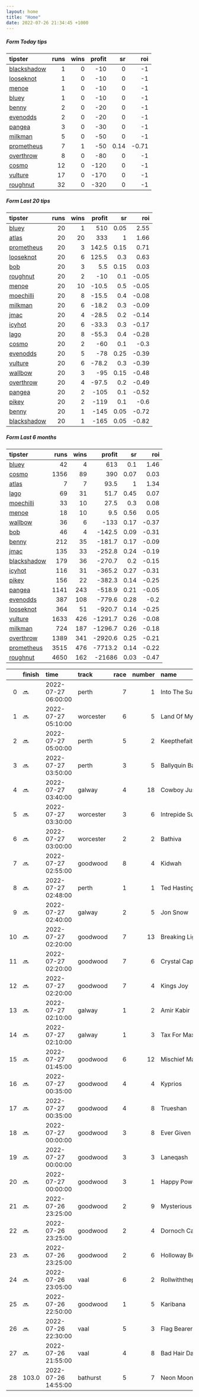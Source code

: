 ```yaml
---   
layout: home  
title: "Home"   
date: 2022-07-26 21:34:45 +1000  
---   
```



##### Form Today tips   

| tipster                                                         |   runs |   wins |   profit |   sr |   roi |
|:----------------------------------------------------------------|-------:|-------:|---------:|-----:|------:|
| [blackshadow](https://mrwayneo.github.io/tips/blackshadow.html) |      1 |      0 |      -10 | 0    | -1    |
| [looseknot](https://mrwayneo.github.io/tips/looseknot.html)     |      1 |      0 |      -10 | 0    | -1    |
| [menoe](https://mrwayneo.github.io/tips/menoe.html)             |      1 |      0 |      -10 | 0    | -1    |
| [bluey](https://mrwayneo.github.io/tips/bluey.html)             |      1 |      0 |      -10 | 0    | -1    |
| [benny](https://mrwayneo.github.io/tips/benny.html)             |      2 |      0 |      -20 | 0    | -1    |
| [evenodds](https://mrwayneo.github.io/tips/evenodds.html)       |      2 |      0 |      -20 | 0    | -1    |
| [pangea](https://mrwayneo.github.io/tips/pangea.html)           |      3 |      0 |      -30 | 0    | -1    |
| [milkman](https://mrwayneo.github.io/tips/milkman.html)         |      5 |      0 |      -50 | 0    | -1    |
| [prometheus](https://mrwayneo.github.io/tips/prometheus.html)   |      7 |      1 |      -50 | 0.14 | -0.71 |
| [overthrow](https://mrwayneo.github.io/tips/overthrow.html)     |      8 |      0 |      -80 | 0    | -1    |
| [cosmo](https://mrwayneo.github.io/tips/cosmo.html)             |     12 |      0 |     -120 | 0    | -1    |
| [vulture](https://mrwayneo.github.io/tips/vulture.html)         |     17 |      0 |     -170 | 0    | -1    |
| [roughnut](https://mrwayneo.github.io/tips/roughnut.html)       |     32 |      0 |     -320 | 0    | -1    |

##### Form Last 20 tips   

| tipster                                                         |   runs |   wins |   profit |   sr |   roi |
|:----------------------------------------------------------------|-------:|-------:|---------:|-----:|------:|
| [bluey](https://mrwayneo.github.io/tips/bluey.html)             |     20 |      1 |    510   | 0.05 |  2.55 |
| [atlas](https://mrwayneo.github.io/tips/atlas.html)             |     20 |     20 |    333   | 1    |  1.66 |
| [prometheus](https://mrwayneo.github.io/tips/prometheus.html)   |     20 |      3 |    142.5 | 0.15 |  0.71 |
| [looseknot](https://mrwayneo.github.io/tips/looseknot.html)     |     20 |      6 |    125.5 | 0.3  |  0.63 |
| [bob](https://mrwayneo.github.io/tips/bob.html)                 |     20 |      3 |      5.5 | 0.15 |  0.03 |
| [roughnut](https://mrwayneo.github.io/tips/roughnut.html)       |     20 |      2 |    -10   | 0.1  | -0.05 |
| [menoe](https://mrwayneo.github.io/tips/menoe.html)             |     20 |     10 |    -10.5 | 0.5  | -0.05 |
| [moechilli](https://mrwayneo.github.io/tips/moechilli.html)     |     20 |      8 |    -15.5 | 0.4  | -0.08 |
| [milkman](https://mrwayneo.github.io/tips/milkman.html)         |     20 |      6 |    -18.2 | 0.3  | -0.09 |
| [jmac](https://mrwayneo.github.io/tips/jmac.html)               |     20 |      4 |    -28.5 | 0.2  | -0.14 |
| [icyhot](https://mrwayneo.github.io/tips/icyhot.html)           |     20 |      6 |    -33.3 | 0.3  | -0.17 |
| [lago](https://mrwayneo.github.io/tips/lago.html)               |     20 |      8 |    -55.3 | 0.4  | -0.28 |
| [cosmo](https://mrwayneo.github.io/tips/cosmo.html)             |     20 |      2 |    -60   | 0.1  | -0.3  |
| [evenodds](https://mrwayneo.github.io/tips/evenodds.html)       |     20 |      5 |    -78   | 0.25 | -0.39 |
| [vulture](https://mrwayneo.github.io/tips/vulture.html)         |     20 |      6 |    -78.2 | 0.3  | -0.39 |
| [wallbow](https://mrwayneo.github.io/tips/wallbow.html)         |     20 |      3 |    -95   | 0.15 | -0.48 |
| [overthrow](https://mrwayneo.github.io/tips/overthrow.html)     |     20 |      4 |    -97.5 | 0.2  | -0.49 |
| [pangea](https://mrwayneo.github.io/tips/pangea.html)           |     20 |      2 |   -105   | 0.1  | -0.52 |
| [pikey](https://mrwayneo.github.io/tips/pikey.html)             |     20 |      2 |   -119   | 0.1  | -0.6  |
| [benny](https://mrwayneo.github.io/tips/benny.html)             |     20 |      1 |   -145   | 0.05 | -0.72 |
| [blackshadow](https://mrwayneo.github.io/tips/blackshadow.html) |     20 |      1 |   -165   | 0.05 | -0.82 |

##### Form Last 6 months   

| tipster                                                         |   runs |   wins |   profit |   sr |   roi |
|:----------------------------------------------------------------|-------:|-------:|---------:|-----:|------:|
| [bluey](https://mrwayneo.github.io/tips/bluey.html)             |     42 |      4 |    613   | 0.1  |  1.46 |
| [cosmo](https://mrwayneo.github.io/tips/cosmo.html)             |   1356 |     89 |    390   | 0.07 |  0.03 |
| [atlas](https://mrwayneo.github.io/tips/atlas.html)             |      7 |      7 |     93.5 | 1    |  1.34 |
| [lago](https://mrwayneo.github.io/tips/lago.html)               |     69 |     31 |     51.7 | 0.45 |  0.07 |
| [moechilli](https://mrwayneo.github.io/tips/moechilli.html)     |     33 |     10 |     27.5 | 0.3  |  0.08 |
| [menoe](https://mrwayneo.github.io/tips/menoe.html)             |     18 |     10 |      9.5 | 0.56 |  0.05 |
| [wallbow](https://mrwayneo.github.io/tips/wallbow.html)         |     36 |      6 |   -133   | 0.17 | -0.37 |
| [bob](https://mrwayneo.github.io/tips/bob.html)                 |     46 |      4 |   -142.5 | 0.09 | -0.31 |
| [benny](https://mrwayneo.github.io/tips/benny.html)             |    212 |     35 |   -181.7 | 0.17 | -0.09 |
| [jmac](https://mrwayneo.github.io/tips/jmac.html)               |    135 |     33 |   -252.8 | 0.24 | -0.19 |
| [blackshadow](https://mrwayneo.github.io/tips/blackshadow.html) |    179 |     36 |   -270.7 | 0.2  | -0.15 |
| [icyhot](https://mrwayneo.github.io/tips/icyhot.html)           |    116 |     31 |   -365.2 | 0.27 | -0.31 |
| [pikey](https://mrwayneo.github.io/tips/pikey.html)             |    156 |     22 |   -382.3 | 0.14 | -0.25 |
| [pangea](https://mrwayneo.github.io/tips/pangea.html)           |   1141 |    243 |   -518.9 | 0.21 | -0.05 |
| [evenodds](https://mrwayneo.github.io/tips/evenodds.html)       |    387 |    108 |   -779.6 | 0.28 | -0.2  |
| [looseknot](https://mrwayneo.github.io/tips/looseknot.html)     |    364 |     51 |   -920.7 | 0.14 | -0.25 |
| [vulture](https://mrwayneo.github.io/tips/vulture.html)         |   1633 |    426 |  -1291.7 | 0.26 | -0.08 |
| [milkman](https://mrwayneo.github.io/tips/milkman.html)         |    724 |    187 |  -1296.7 | 0.26 | -0.18 |
| [overthrow](https://mrwayneo.github.io/tips/overthrow.html)     |   1389 |    341 |  -2920.6 | 0.25 | -0.21 |
| [prometheus](https://mrwayneo.github.io/tips/prometheus.html)   |   3515 |    476 |  -7713.2 | 0.14 | -0.22 |
| [roughnut](https://mrwayneo.github.io/tips/roughnut.html)       |   4650 |    162 | -21686   | 0.03 | -0.47 |

|    | finish   | time                | track     |   race |   number | name               |   odds | tipster             |
|---:|:---------|:--------------------|:----------|-------:|---------:|:-------------------|-------:|:--------------------|
|  0 | :soon:   | 2022-07-27 06:00:00 | perth     |      7 |        1 | Into The Sunset    |   3.6  | overthrow           |
|  1 | :soon:   | 2022-07-27 05:10:00 | worcester |      6 |        5 | Land Of My Delight |   7    | looseknot           |
|  2 | :soon:   | 2022-07-27 05:00:00 | perth     |      5 |        2 | Keepthefaithinme   |   2.5  | vulture             |
|  3 | :soon:   | 2022-07-27 03:50:00 | perth     |      3 |        5 | Ballyquin Bay      |   1.6  | vulture             |
|  4 | :soon:   | 2022-07-27 03:40:00 | galway    |      4 |       18 | Cowboy Justice     |   8.5  | vulture             |
|  5 | :soon:   | 2022-07-27 03:30:00 | worcester |      3 |        6 | Intrepide Sud      |   1.45 | vulture             |
|  6 | :soon:   | 2022-07-27 03:00:00 | worcester |      2 |        2 | Bathiva            |   3.9  | vulture,blackshadow |
|  7 | :soon:   | 2022-07-27 02:55:00 | goodwood  |      8 |        4 | Kidwah             |   4.2  | overthrow,milkman   |
|  8 | :soon:   | 2022-07-27 02:48:00 | perth     |      1 |        1 | Ted Hastings       |   1.45 | vulture             |
|  9 | :soon:   | 2022-07-27 02:40:00 | galway    |      2 |        5 | Jon Snow           |   3.4  | overthrow           |
| 10 | :soon:   | 2022-07-27 02:20:00 | goodwood  |      7 |       13 | Breaking Light     |   3.6  | vulture             |
| 11 | :soon:   | 2022-07-27 02:20:00 | goodwood  |      7 |        6 | Crystal Caprice    |   3    | vulture             |
| 12 | :soon:   | 2022-07-27 02:20:00 | goodwood  |      7 |        4 | Kings Joy          |   9.5  | overthrow           |
| 13 | :soon:   | 2022-07-27 02:10:00 | galway    |      1 |        2 | Amir Kabir         |   5    | vulture             |
| 14 | :soon:   | 2022-07-27 02:10:00 | galway    |      1 |        3 | Tax For Max        |   2.25 | evenodds,overthrow  |
| 15 | :soon:   | 2022-07-27 01:45:00 | goodwood  |      6 |       12 | Mischief Magic     |   3.6  | overthrow           |
| 16 | :soon:   | 2022-07-27 00:35:00 | goodwood  |      4 |        4 | Kyprios            |   2.7  | vulture,milkman     |
| 17 | :soon:   | 2022-07-27 00:35:00 | goodwood  |      4 |        8 | Trueshan           |   2.9  | milkman             |
| 18 | :soon:   | 2022-07-27 00:00:00 | goodwood  |      3 |        8 | Ever Given         |  18    | milkman             |
| 19 | :soon:   | 2022-07-27 00:00:00 | goodwood  |      3 |        3 | Laneqash           |   9.5  | evenodds,overthrow  |
| 20 | :soon:   | 2022-07-27 00:00:00 | goodwood  |      3 |        1 | Happy Power        |  26    | benny,pangea        |
| 21 | :soon:   | 2022-07-26 23:25:00 | goodwood  |      2 |        9 | Mysterious Night   |   5    | overthrow           |
| 22 | :soon:   | 2022-07-26 23:25:00 | goodwood  |      2 |        4 | Dornoch Castle     |   7    | vulture,milkman     |
| 23 | :soon:   | 2022-07-26 23:25:00 | goodwood  |      2 |        6 | Holloway Boy       |   2.88 | vulture             |
| 24 | :soon:   | 2022-07-26 23:05:00 | vaal      |      6 |        2 | Rollwiththepunches |   2.5  | vulture             |
| 25 | :soon:   | 2022-07-26 22:50:00 | goodwood  |      1 |        5 | Karibana           |  31    | vulture             |
| 26 | :soon:   | 2022-07-26 22:30:00 | vaal      |      5 |        3 | Flag Bearer        |   3    | vulture             |
| 27 | :soon:   | 2022-07-26 21:55:00 | vaal      |      4 |        8 | Bad Hair Day       |  16    | cosmo,bluey         |
| 28 | 103.0    | 2022-07-26 14:55:00 | bathurst  |      5 |        7 | Neon Moon          |   8    | vulture             |